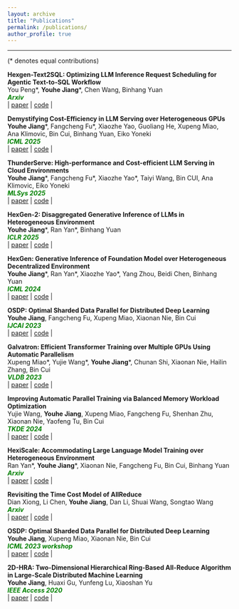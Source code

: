 ```yaml
---
layout: archive
title: "Publications"
permalink: /publications/
author_profile: true
---
```


---
(* denotes equal contributions)  

**Hexgen-Text2SQL: Optimizing LLM Inference Request Scheduling for Agentic Text-to-SQL Workflow**  
You Peng\*, **Youhe Jiang**\*, Chen Wang, Binhang Yuan  
<span style="color:green; font-style:italic">**Arxiv**</span>   
| [paper]()
| [code]() |

**Demystifying Cost-Efficiency in LLM Serving over Heterogeneous GPUs**  
**Youhe Jiang**\*, Fangcheng Fu\*, Xiaozhe Yao, Guoliang He, Xupeng Miao, Ana Klimovic, Bin Cui, Binhang Yuan, Eiko Yoneki  
<span style="color:green; font-style:italic">**ICML 2025**</span>   
| [paper]()
| [code]() |

**ThunderServe: High-performance and Cost-efficient LLM Serving in Cloud Environments**  
**Youhe Jiang**\*, Fangcheng Fu\*, Xiaozhe Yao\*, Taiyi Wang, Bin CUI, Ana Klimovic, Eiko Yoneki  
<span style="color:green; font-style:italic">**MLSys 2025**</span>   
| [paper]()
| [code]() |

**HexGen-2: Disaggregated Generative Inference of LLMs in Heterogeneous Environment**  
**Youhe Jiang**\*, Ran Yan\*, Binhang Yuan  
<span style="color:green; font-style:italic">**ICLR 2025**</span>   
| [paper]()
| [code]() |

**HexGen: Generative Inference of Foundation Model over Heterogeneous Decentralized Environment**  
**Youhe Jiang**\*, Ran Yan\*, Xiaozhe Yao\*, Yang Zhou, Beidi Chen, Binhang Yuan   
<span style="color:green; font-style:italic">**ICML 2024**</span>   
| [paper](https://arxiv.org/pdf/2311.11514.pdf)
| [code](https://github.com/Relaxed-System-Lab/HexGen/tree/main) |

**OSDP: Optimal Sharded Data Parallel for Distributed Deep Learning**  
**Youhe Jiang**, Fangcheng Fu, Xupeng Miao, Xiaonan Nie, Bin Cui  
<span style="color:green; font-style:italic">**IJCAI 2023**</span>  
| [paper](https://arxiv.org/pdf/2209.13258.pdf)
| [code](https://github.com/Youhe-Jiang/IJCAI2023-OptimalShardedDataParallel) |

**Galvatron: Efficient Transformer Training over Multiple GPUs Using Automatic Parallelism**  
Xupeng Miao\*, Yujie Wang\*, **Youhe Jiang**\*, Chunan Shi, Xiaonan Nie, Hailin Zhang, Bin Cui    
<span style="color:green; font-style:italic">**VLDB 2023**</span>  
| [paper](https://arxiv.org/pdf/2211.13878.pdf)
| [code](https://github.com/PKU-DAIR/Hetu/tree/main/tools/Galvatron) |

**Improving Automatic Parallel Training via Balanced Memory Workload Optimization**  
Yujie Wang, **Youhe Jiang**, Xupeng Miao, Fangcheng Fu, Shenhan Zhu, Xiaonan Nie, Yaofeng Tu, Bin Cui    
<span style="color:green; font-style:italic">**TKDE 2024**</span>   
| [paper](https://arxiv.org/pdf/2307.02031.pdf)
| [code](https://github.com/PKU-DAIR/Hetu/tree/main/tools/Galvatron) |

**HexiScale: Accommodating Large Language Model Training over Heterogeneous Environment**  
Ran Yan\*, **Youhe Jiang**\*, Xiaonan Nie, Fangcheng Fu, Bin Cui, Binhang Yuan   
<span style="color:green; font-style:italic">**Arxiv**</span>   
| [paper]()
| [code]() |

**Revisiting the Time Cost Model of AllReduce**  
Dian Xiong, Li Chen, **Youhe Jiang**, Dan Li, Shuai Wang, Songtao Wang  
<span style="color:green; font-style:italic">**Arxiv**</span>   
| [paper](https://arxiv.org/pdf/2409.04202)
| [code]() |

**OSDP: Optimal Sharded Data Parallel for Distributed Deep Learning**  
**Youhe Jiang**, Xupeng Miao, Xiaonan Nie, Bin Cui   
<span style="color:green; font-style:italic">**ICML 2023 workshop**</span>    
| [paper](https://www.dropbox.com/s/07lpaf4pdf7pza0/ICML_Workshop_Camera-ready.pdf?dl=0)
| [code](https://github.com/Youhe-Jiang/IJCAI2023-OptimalShardedDataParallel) |

**2D-HRA: Two-Dimensional Hierarchical Ring-Based All-Reduce Algorithm in Large-Scale Distributed Machine Learning**  
**Youhe Jiang**, Huaxi Gu, Yunfeng Lu, Xiaoshan Yu  
<span style="color:green; font-style:italic">**IEEE Access 2020**</span>  
| [paper](https://ieeexplore.ieee.org/stamp/stamp.jsp?tp=&arnumber=9211480)
| [code]() |
